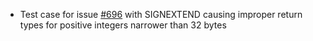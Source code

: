 * Test case for issue [#696](https://github.com/KLYE-Dev/HSC-MAIN/issues/696) with SIGNEXTEND causing improper return types for positive integers narrower than 32 bytes